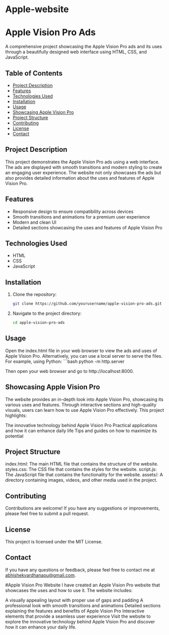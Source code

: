 # Apple-website

# Apple Vision Pro Ads

A comprehensive project showcasing the Apple Vision Pro ads and its uses through a beautifully designed web interface using HTML, CSS, and JavaScript.

## Table of Contents

- [Project Description](#project-description)
- [Features](#features)
- [Technologies Used](#technologies-used)
- [Installation](#installation)
- [Usage](#usage)
- [Showcasing Apple Vision Pro](#showcasing-apple-vision-pro)
- [Project Structure](#project-structure)
- [Contributing](#contributing)
- [License](#license)
- [Contact](#contact)

## Project Description

This project demonstrates the Apple Vision Pro ads using a web interface. The ads are displayed with smooth transitions and modern styling to create an engaging user experience. The website not only showcases the ads but also provides detailed information about the uses and features of Apple Vision Pro.

## Features

- Responsive design to ensure compatibility across devices
- Smooth transitions and animations for a premium user experience
- Modern and clean UI
- Detailed sections showcasing the uses and features of Apple Vision Pro

## Technologies Used

- HTML
- CSS
- JavaScript

## Installation

1. Clone the repository:
   ```bash
   git clone https://github.com/yourusername/apple-vision-pro-ads.git


2. Navigate to the project directory:
    ```bash
    cd apple-vision-pro-ads

## Usage
Open the index.html file in your web browser to view the ads and uses of Apple Vision Pro.
Alternatively, you can use a local server to serve the files. For example, using Python:
    ```bash
    python -m http.server
    
Then open your web browser and go to http://localhost:8000.

## Showcasing Apple Vision Pro

The website provides an in-depth look into Apple Vision Pro, showcasing its various uses and features. Through interactive sections and high-quality visuals, users can learn how to use Apple Vision Pro effectively. This project highlights:

The innovative technology behind Apple Vision Pro
Practical applications and how it can enhance daily life
Tips and guides on how to maximize its potential

## Project Structure
index.html: The main HTML file that contains the structure of the website.
styles.css: The CSS file that contains the styles for the website.
script.js: The JavaScript file that contains the functionality for the website.
assets/: A directory containing images, videos, and other media used in the project.

## Contributing
Contributions are welcome! If you have any suggestions or improvements, please feel free to submit a pull request.

## License
This project is licensed under the MIT License.

## Contact
If you have any questions or feedback, please feel free to contact me at abhishekvardhanapu@gmail.com.

#Apple Vision Pro Website
I have created an Apple Vision Pro website that showcases the uses and how to use it. The website includes:

A visually appealing layout with proper use of gaps and padding
A professional look with smooth transitions and animations
Detailed sections explaining the features and benefits of Apple Vision Pro
Interactive elements that provide a seamless user experience
Visit the website to explore the innovative technology behind Apple Vision Pro and discover how it can enhance your daily life.



